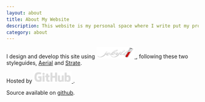 ```yaml
---
layout: about
title: About My Website
description: This website is my personal space where I write put my projects in order.
category: about
---
```

<p>
    I design and develop this site using 
    <a href="http://jekyllrb.com/">
        <img src="/images/jekyll-logo.png" style="width: 100px; height: 30px" alt="Jekyll • Transform your plain text into static websites and blogs">
        </img>
    </a>, 
    following these two styleguides, <a href="http://html5up.net/uploads/demos/aerial">Aerial</a> and <a href="http://html5up.net/uploads/demos/strata">Strate</a>.
</p>
<p>
    Hosted by
        <a href="https://github.com">
            <img src="/images/github-logo.png" style="width: 100px; height: 30px" alt="GitHub • Social coding">
        </a>.
</p>
<p>
    Source available on <a href="https://github.com/akenne/akenne.github.io/">github</a>.
</p>